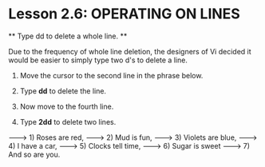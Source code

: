 # Lesson 2.6: OPERATING ON LINES

** Type  dd   to delete a whole line. **

Due to the frequency of whole line deletion, the designers of Vi decided it would be easier to simply type two d's to delete a line.

1. Move the cursor to the second line in the phrase below.

2. Type  **dd**  to delete the line.

3. Now move to the fourth line.

4. Type   **2dd**   to delete two lines.

--->  1)  Roses are red,
--->  2)  Mud is fun,
--->  3)  Violets are blue,
--->  4)  I have a car,
--->  5)  Clocks tell time,
--->  6)  Sugar is sweet
--->  7)  And so are you.

